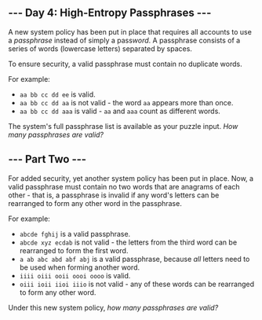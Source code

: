 <h2>--- Day 4: High-Entropy Passphrases ---</h2><p>A new system policy has been put in place that requires all accounts to use a <em>passphrase</em> instead of simply a pass<em>word</em>. A passphrase consists of a series of words (lowercase letters) separated by spaces.</p>
<p>To ensure security, a valid passphrase must contain no duplicate words.</p>
<p>For example:</p>
<ul>
<li><code>aa bb cc dd ee</code> is valid.</li>
<li><code>aa bb cc dd aa</code> is not valid - the word <code>aa</code> appears more than once.</li>
<li><code>aa bb cc dd aaa</code> is valid - <code>aa</code> and <code>aaa</code> count as different words.</li>
</ul>
<p>The system's full passphrase list is available as your puzzle input. <em>How many passphrases are valid?</em></p>

<h2 id="part2">--- Part Two ---</h2><p>For added security, <span title="Because as everyone knows, the number of rules is proportional to the level of security.">yet another system policy</span> has been put in place.  Now, a valid passphrase must contain no two words that are anagrams of each other - that is, a passphrase is invalid if any word's letters can be rearranged to form any other word in the passphrase.</p>
<p>For example:</p>
<ul>
<li><code>abcde fghij</code> is a valid passphrase.</li>
<li><code>abcde xyz ecdab</code> is not valid - the letters from the third word can be rearranged to form the first word.</li>
<li><code>a ab abc abd abf abj</code> is a valid passphrase, because <em>all</em> letters need to be used when forming another word.</li>
<li><code>iiii oiii ooii oooi oooo</code> is valid.</li>
<li><code>oiii ioii iioi iiio</code> is not valid - any of these words can be rearranged to form any other word.</li>
</ul>
<p>Under this new system policy, <em>how many passphrases are valid?</em></p>
